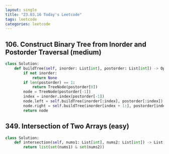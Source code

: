 ```yaml
---
layout: single
title: "23.03.16 Today's Leetcode"
tags: leetcode
categories: leetcode
---
```


## 106. Construct Binary Tree from Inorder and Postorder Traversal (medium)

```python
class Solution:
    def buildTree(self, inorder: List[int], postorder: List[int]) -> Optional[TreeNode]:
        if not inorder:
            return None
        if len(postorder) == 1:
            return TreeNode(postorder[0])
        node = TreeNode(postorder[-1])
        index = inorder.index(postorder[-1])
        node.left = self.buildTree(inorder[:index], postorder[:index])
        node.right = self.buildTree(inorder[index + 1:], postorder[index:-1])
        return node
```

## 349. Intersection of Two Arrays (easy)

```python
class Solution:
    def intersection(self, nums1: List[int], nums2: List[int]) -> List[int]:
        return list(set(nums1) & set(nums2))
        
```
